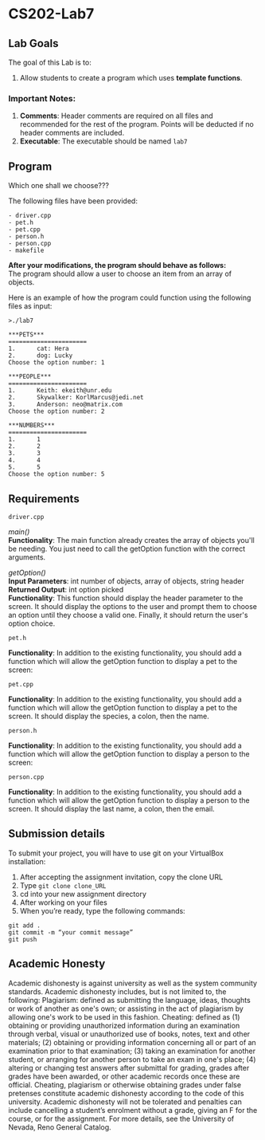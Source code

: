# CS202-Lab7

## Lab Goals
The goal of this Lab is to:
1.	Allow students to create a program which uses **template functions**.
### Important Notes:
1.	**Comments**: Header comments are required on all files and recommended for the rest of the program. Points will be deducted if no header comments are included.
2. **Executable**: The executable should be named ```lab7```  
## Program
Which one shall we choose???

The following files have been provided:
```
- driver.cpp
- pet.h
- pet.cpp
- person.h
- person.cpp
- makefile  
```

**After your modifications, the program should behave as follows:**  
The program should allow a user to choose an item from an array of objects. 

Here is an example of how the program could function using the following files as input:

```
>./lab7

***PETS***
======================
1.      cat: Hera
2.      dog: Lucky
Choose the option number: 1

***PEOPLE***
======================
1.      Keith: ekeith@unr.edu
2.      Skywalker: KorlMarcus@jedi.net
3.      Anderson: neo@matrix.com
Choose the option number: 2

***NUMBERS***
======================
1.      1
2.      2
3.      3
4.      4
5.      5
Choose the option number: 5
```
## Requirements
```
driver.cpp

```
*main()*  
**Functionality**: The main function already creates the array of objects you'll be needing. You just need to call the getOption function with the correct arguments.  

*getOption()*  
**Input Parameters**: int number of objects, array of objects, string header  
**Returned Output**: int option picked  
**Functionality**: This function should display the header parameter to the screen. It should display the options to the user and prompt them to choose an option until they choose a valid one. Finally, it should return the user's option choice.  
```
pet.h
```
**Functionality**: In addition to the existing functionality, you should add a function which will allow the getOption function to display a pet to the screen:  
```
pet.cpp
```
**Functionality**: In addition to the existing functionality, you should add a function which will allow the getOption function to display a pet to the screen. It should display the species, a colon, then the name.  
```
person.h
```
**Functionality**: In addition to the existing functionality, you should add a function which will allow the getOption function to display a person to the screen:    
```
person.cpp
```
**Functionality**: In addition to the existing functionality, you should add a function which will allow the getOption function to display a person to the screen. It should display the last name, a colon, then the email.  

## Submission details
To submit your project, you will have to use git on your VirtualBox installation:
1.	After accepting the assignment invitation, copy the clone URL
2.	Type 
```git clone clone_URL```
3.	cd into your new assignment directory
4.	After working on your files
5.	When you’re ready, type the following commands: 
```
git add .
git commit -m “your commit message”
git push
```
## Academic Honesty
Academic dishonesty is against university as well as the system community standards. Academic dishonesty includes, but is not limited to, the following:
Plagiarism: defined as submitting the language, ideas, thoughts or work of another as one's own; or assisting in the act of plagiarism by allowing one's work to be used in this fashion.
Cheating: defined as (1) obtaining or providing unauthorized information during an examination through verbal, visual or unauthorized use of books, notes, text and other materials; (2) obtaining or providing information concerning all or part of an examination prior to that examination; (3) taking an examination for another student, or arranging for another person to take an exam in one's place; (4) altering or changing test answers after submittal for grading, grades after grades have been awarded, or other academic records once these are official.
Cheating, plagiarism or otherwise obtaining grades under false pretenses constitute academic
dishonesty according to the code of this university. Academic dishonesty will not be tolerated and
penalties can include cancelling a student’s enrolment without a grade, giving an F for the course, or for the assignment. For more details, see the University of Nevada, Reno General Catalog.
